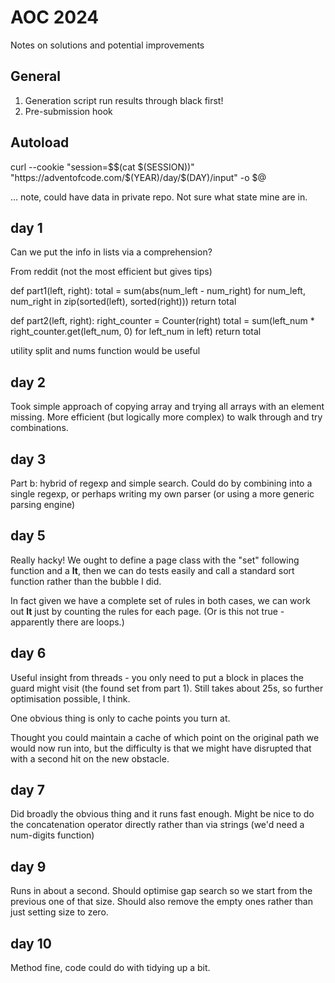 # AOC 2024

Notes on solutions and potential improvements

## General

1. Generation script run results through black first!
2. Pre-submission hook

## Autoload

curl --cookie "session=$$(cat $(SESSION))" "https://adventofcode.com/$(YEAR)/day/$(DAY)/input" -o $@

... note, could have data in private repo. Not sure what state mine are in.

## day 1

Can we put the info in lists via a comprehension?

From reddit (not the most efficient but gives tips)

def part1(left, right):
    total = sum(abs(num_left - num_right) for num_left, num_right in zip(sorted(left), sorted(right)))
    return total


def part2(left, right):
    right_counter = Counter(right)
    total = sum(left_num * right_counter.get(left_num, 0) for left_num in left)
    return total

utility split and nums function would be useful    

## day 2

Took simple approach of copying array and trying all arrays with an element missing. More efficient (but logically more complex) to walk through and try combinations.

## day 3

Part b: hybrid of regexp and simple search. Could do by combining into a single regexp, or perhaps writing my own parser (or using a more generic parsing engine)

## day 5

Really hacky! We ought to define a page class with the "set" following function and a __lt__, then we can do tests easily and call a standard sort function rather than the bubble I did.

In fact given we have a complete set of rules in both cases, we can work out __lt__ just by counting the rules for each page. (Or is this not true - apparently there are loops.)

## day 6

Useful insight from threads - you only need to put a block in places the guard might visit (the found set from part 1). Still takes about 25s, so further optimisation possible, I think. 

One obvious thing is only to cache points you turn at.

Thought you could maintain a cache of which point on the original path we would now run into, but the difficulty is that we might have disrupted that with a second hit on the new obstacle.

## day 7

Did broadly the obvious thing and it runs fast enough. Might be nice to do the concatenation operator directly rather than via strings (we'd need a num-digits function)

## day 9

Runs in about a second. Should optimise gap search so we start from the previous one of that size. Should also remove the empty ones rather than just setting size to zero.

## day 10

Method fine, code could do with tidying up a bit.